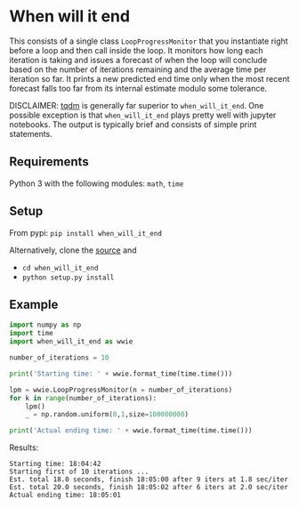 # When will it end

This consists of a single class `LoopProgressMonitor` that you instantiate right before a loop
and then call inside the loop. It monitors how long each iteration is taking and issues a forecast of when
the loop will conclude based on the number of iterations remaining and the average time per iteration so far.
It prints a new predicted end time only when the most recent forecast falls too far from its internal estimate 
modulo some tolerance.

DISCLAIMER: [tqdm](https://github.com/tqdm/tqdm) is generally far superior to
 `when_will_it_end`. One possible exception is that `when_will_it_end` plays pretty well 
 with jupyter notebooks. The output is typically brief and consists of simple print statements. 
 

## Requirements

Python 3 with the following modules: `math`, `time`

## Setup

From pypi: `pip install when_will_it_end`

Alternatively, clone the [source](https://github.com/zkurtz/when_will_it_end) and
- `cd when_will_it_end`
- `python setup.py install`

## Example

```python
import numpy as np
import time
import when_will_it_end as wwie

number_of_iterations = 10

print('Starting time: ' + wwie.format_time(time.time()))

lpm = wwie.LoopProgressMonitor(n = number_of_iterations)
for k in range(number_of_iterations):
    lpm()
    _ = np.random.uniform(0,1,size=100000000)

print('Actual ending time: ' + wwie.format_time(time.time()))
```

Results:

```
Starting time: 18:04:42
Starting first of 10 iterations ...
Est. total 18.0 seconds, finish 18:05:00 after 9 iters at 1.8 sec/iter
Est. total 20.0 seconds, finish 18:05:02 after 6 iters at 2.0 sec/iter
Actual ending time: 18:05:01
```
